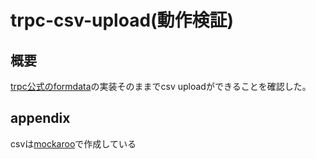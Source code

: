 # trpc-csv-upload(動作検証)

## 概要
[trpc公式のformdata](https://github.com/trpc/trpc/tree/main/examples/.experimental/next-formdata)の実装そのままでcsv uploadができることを確認した。

## appendix
csvは[mockaroo](https://www.mockaroo.com/)で作成している